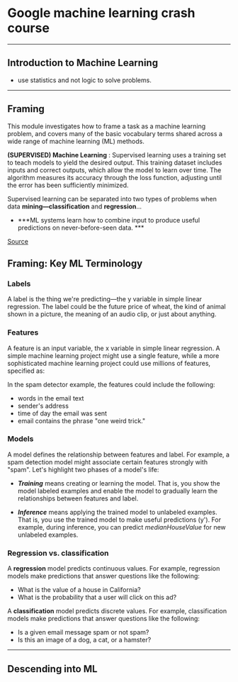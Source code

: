 # Google machine learning crash course

***
##  Introduction to Machine Learning

- use statistics and not logic to solve problems.

***
##  Framing

This module investigates how to frame a task as a machine learning problem, and covers many of the basic vocabulary terms shared across a wide range of machine learning (ML) methods.

**(SUPERVISED) Machine Learning** : Supervised learning uses a training set to teach models to yield the desired output. This training dataset includes inputs and correct outputs, which allow the model to learn over time. The algorithm measures its accuracy through the loss function, adjusting until the error has been sufficiently minimized.

Supervised learning can be separated into two types of problems when data **mining—classification** and **regression**...

- ***ML systems learn how to combine input to produce useful predictions on never-before-seen data. ***

[Source](https://www.ibm.com/cloud/learn/supervised-learning)

##  Framing: Key ML Terminology

### Labels
A label is the thing we're predicting—the y variable in simple linear regression. The label could be the future price of wheat, the kind of animal shown in a picture, the meaning of an audio clip, or just about anything.

### Features
A feature is an input variable, the x variable in simple linear regression. A simple machine learning project might use a single feature, while a more sophisticated machine learning project could use millions of features, specified as:

In the spam detector example, the features could include the following:

- words in the email text
- sender's address
- time of day the email was sent
- email contains the phrase "one weird trick."

### Models
A model defines the relationship between features and label. For example, a spam detection model might associate certain features strongly with "spam". Let's highlight two phases of a model's life:

- ***Training*** means creating or learning the model. That is, you show the model labeled examples and enable the model to gradually learn the relationships between features and label.

- ***Inference*** means applying the trained model to unlabeled examples. That is, you use the trained model to make useful predictions (y'). For example, during inference, you can predict *medianHouseValue* for new unlabeled examples.

### Regression vs. classification
A **regression** model predicts continuous values. For example, regression models make predictions that answer questions like the following:

- What is the value of a house in California?
- What is the probability that a user will click on this ad?

A **classification** model predicts discrete values. For example, classification models make predictions that answer questions like the following:

- Is a given email message spam or not spam?
- Is this an image of a dog, a cat, or a hamster?

***
##  Descending into ML